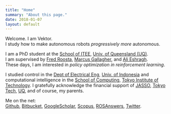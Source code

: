 ```yaml
---
title: "Home"
summary: "About this page."
date: 2018-01-07
layout: default
---
```


Welcome. I am Vektor. <br />
I study how to make autonomous robots _progressively more_ autonomous. <br />

I am a PhD student at the [School of ITEE](http://www.itee.uq.edu.au/), 
[Univ. of Queensland (UQ)](https://www.uq.edu.au/). <br />
I am supervised by 
[Fred Roosta](https://people.smp.uq.edu.au/FredRoosta/), 
[Marcus Gallagher](http://staff.itee.uq.edu.au/marcusg/index.html), and
[Ali Eshragh](http://www.alieshragh.info/).<br />
These days, I am interested in _policy optimization in reinforcement learning_.

I studied control in the [Dept of Electrical Eng](http://www.ee.ui.ac.id), [Univ. of Indonesia](http://www.ui.ac.id/en/) and
computational intelligence in the [School of Computing](https://www.titech.ac.jp/english/about/organization/schools/organization04.html), [Tokyo Institute of Technology](https://www.titech.ac.jp/english/).
I gratefully acknowledge the financial support of [JASSO](http://www.jasso.go.jp/en/), [Tokyo Tech](https://www.titech.ac.jp/english/), [UQ](https://www.uq.edu.au/), and of course, my parents.

Me on the net: <br/>
[Github](https://github.com/tttor), 
[Bitbucket](https://bitbucket.org/tttor/), 
[GoogleScholar](https://scholar.google.com/citations?user=AYOBcPYAAAAJ), 
[Scopus](https://www.scopus.com/authid/detail.uri?authorId=56595210300), 
[ROSAnswers](https://answers.ros.org/users/1552/tor/),
[Twitter](https://twitter.com/tttorrr).
